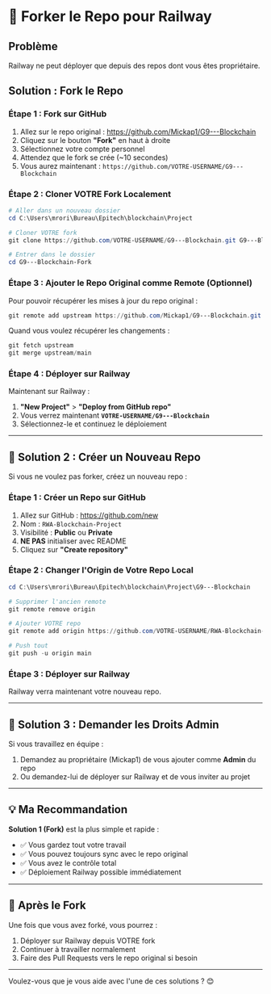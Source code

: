 # 🔀 Forker le Repo pour Railway

## Problème
Railway ne peut déployer que depuis des repos dont vous êtes propriétaire.

## Solution : Fork le Repo

### Étape 1 : Fork sur GitHub

1. Allez sur le repo original : https://github.com/Mickap1/G9---Blockchain
2. Cliquez sur le bouton **"Fork"** en haut à droite
3. Sélectionnez votre compte personnel
4. Attendez que le fork se crée (~10 secondes)
5. Vous aurez maintenant : `https://github.com/VOTRE-USERNAME/G9---Blockchain`

### Étape 2 : Cloner VOTRE Fork Localement

```powershell
# Aller dans un nouveau dossier
cd C:\Users\mrori\Bureau\Epitech\blockchain\Project

# Cloner VOTRE fork
git clone https://github.com/VOTRE-USERNAME/G9---Blockchain.git G9---Blockchain-Fork

# Entrer dans le dossier
cd G9---Blockchain-Fork
```

### Étape 3 : Ajouter le Repo Original comme Remote (Optionnel)

Pour pouvoir récupérer les mises à jour du repo original :

```powershell
git remote add upstream https://github.com/Mickap1/G9---Blockchain.git
```

Quand vous voulez récupérer les changements :
```powershell
git fetch upstream
git merge upstream/main
```

### Étape 4 : Déployer sur Railway

Maintenant sur Railway :
1. **"New Project"** > **"Deploy from GitHub repo"**
2. Vous verrez maintenant **`VOTRE-USERNAME/G9---Blockchain`**
3. Sélectionnez-le et continuez le déploiement

---

## 🔧 Solution 2 : Créer un Nouveau Repo

Si vous ne voulez pas forker, créez un nouveau repo :

### Étape 1 : Créer un Repo sur GitHub

1. Allez sur GitHub : https://github.com/new
2. Nom : `RWA-Blockchain-Project`
3. Visibilité : **Public** ou **Private**
4. **NE PAS** initialiser avec README
5. Cliquez sur **"Create repository"**

### Étape 2 : Changer l'Origin de Votre Repo Local

```powershell
cd C:\Users\mrori\Bureau\Epitech\blockchain\Project\G9---Blockchain

# Supprimer l'ancien remote
git remote remove origin

# Ajouter VOTRE repo
git remote add origin https://github.com/VOTRE-USERNAME/RWA-Blockchain-Project.git

# Push tout
git push -u origin main
```

### Étape 3 : Déployer sur Railway

Railway verra maintenant votre nouveau repo.

---

## 🔧 Solution 3 : Demander les Droits Admin

Si vous travaillez en équipe :

1. Demandez au propriétaire (Mickap1) de vous ajouter comme **Admin** du repo
2. Ou demandez-lui de déployer sur Railway et de vous inviter au projet

---

## 💡 Ma Recommandation

**Solution 1 (Fork)** est la plus simple et rapide :
- ✅ Vous gardez tout votre travail
- ✅ Vous pouvez toujours sync avec le repo original
- ✅ Vous avez le contrôle total
- ✅ Déploiement Railway possible immédiatement

---

## 🚀 Après le Fork

Une fois que vous avez forké, vous pourrez :
1. Déployer sur Railway depuis VOTRE fork
2. Continuer à travailler normalement
3. Faire des Pull Requests vers le repo original si besoin

---

Voulez-vous que je vous aide avec l'une de ces solutions ? 😊
